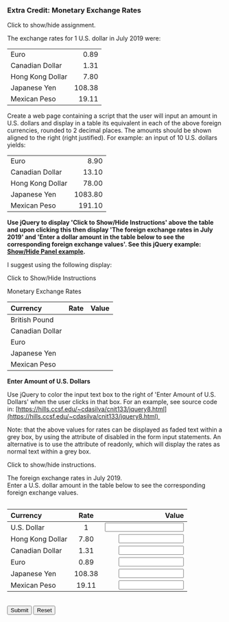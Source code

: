 ### Extra Credit: Monetary Exchange Rates

<p id="flip">Click to show/hide assignment.</p>
<div id="panel">

The exchange rates for 1 U.S. dollar in July 2019 were:

| | |
|:---|---:|
|Euro | 0.89|
|Canadian Dollar | 1.31|
|Hong Kong Dollar | 7.80|
|Japanese Yen | 108.38|
|Mexican Peso | 19.11|

Create a web page containing a script that the user will input an amount in U.S. dollars and display in a table its equivalent in each of the above foreign currencies, rounded to 2 decimal places. The amounts should be shown aligned to the right (right justified). For example: an input of 10 U.S. dollars yields:  

| | |
|:---|---:|
|Euro | 8.90|
|Canadian Dollar | 13.10|
|Hong Kong Dollar | 78.00|
|Japanese Yen | 1083.80|
|Mexican Peso | 191.10|

**Use jQuery to display 'Click to Show/Hide Instructions' above the table and upon clicking this then display 'The foreign exchange rates in July 2019' and 'Enter a dollar amount in the table below to see the corresponding foreign exchange values'. See this jQuery example: [Show/Hide Panel example](http://www.w3schools.com/jquery/tryit.asp?filename=tryjquery_slide_toggle).**  
  
I suggest using the following display:  
  

Click to Show/Hide Instructions

Monetary Exchange Rates

|Currency | Rate| Value|
|:---|:---:|---:|
|British Pound | | |
|Canadian Dollar | | |
|Euro | |
|Japanese Yen | | |
|Mexican Peso | | |

**Enter Amount of U.S. Dollars**

Use jQuery to color the input text box to the right of 'Enter Amount of U.S. Dollars' when the user clicks in that box. For an example, see source code in: [https://hills.ccsf.edu/~cdasilva/cnit133/jquery8.html](https://hills.ccsf.edu/~cdasilva/cnit133/jquery8.html) 

Note: that the above values for rates can be displayed as faded text within a grey box, by using the attribute of disabled in the form input statements. An alternative is to use the attribute of readonly, which will display the rates as normal text within a grey box.
</div>


<p id="flip2">Click to show/hide instructions.</p>
<p id="panel2">The foreign exchange rates in July 2019.<br>Enter a U.S. dollar amount in the table below to see the corresponding foreign exchange values.</p>

<div class="row">
 <form name="myform">
<div class="one-half column">

|Currency|	Rate|	Value|
|:---|:---:|---:|
| U.S. Dollar | 1  | <input type="number" id="dollaz" name="dollaz" step="0.01" min="-10000000000000" max="10000000000000" onkeyup="process()" required> |
|Hong Kong Dollar | 7.80 | <input type="number" name="hkd"  step="0.01" min="-1000000000" max="1000000000" readonly> |
|Canadian Dollar | 1.31 | <input type="number" name="cand"  step="0.01" min="-1000000000" max="1000000000" readonly> |
|Euro | 0.89 | <input type="number" name="euro"  step="0.01" min="-1000000000" max="1000000000" readonly>  |
|Japanese Yen | 108.38 | <input type="number" name="yen"  step="0.01" min="-1000000000" max="1000000000" readonly> |
|Mexican Peso | 19.11 | <input type="number" name="peso"  step="0.01" min="-1000000000" max="1000000000" readonly> |
</div>
<div class="one-half column">
<br>
<span class="button-row">
<input type="button" class="button-primary" onclick="process()" value="Submit">
<input type="reset" value="Reset" id="reset">
</span>
</form>
 <div id="theTable"></div>
</div>

</div>

<script>
function process() {
let dollars = parseFloat(document.forms["myform"].elements["dollaz"].value);

if ( isNaN(dollars) ) {
    document.getElementById("theTable").textContent = ("Woah! You have entered invalid input."); 
} else {
    // document.getElementById("myNumber").value = "16";
    document.getElementById("theTable").textContent = (""); 
    document.forms["myform"].elements["hkd"].value = (dollars * 7.8).toFixed(2) ; 
    document.forms["myform"].elements["cand"].value = (dollars * 1.31).toFixed(2) ; 
    document.forms["myform"].elements["euro"].value = (dollars * 0.89).toFixed(2) ; 
    document.forms["myform"].elements["yen"].value = (dollars * 108.38).toFixed(2) ; 
    document.forms["myform"].elements["peso"].value = (dollars * 19.11).toFixed(2) ; 
}
}
</script>

<script>
window.addEventListener('load', function () {
  $("#flip2").click(function(){
    $("#panel2").slideToggle("slow");
  });
  $('#dollaz').focusin(function() {
		$(this).addClass("smoke-back");
  });     // end focus
  $('#dollaz').focusout(function() {
		$(this).removeClass("smoke-back");
  });     // end focus
});
</script>
